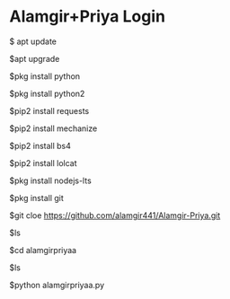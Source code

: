 # Alamgir+Priya Login
$ apt update

 $apt upgrade

 $pkg install python

 $pkg install python2

 $pip2 install requests 

$pip2 install mechanize 

$pip2 install bs4

 $pip2 install lolcat

 $pkg install nodejs-lts

 $pkg install git 

$git cloe https://github.com/alamgir441/Alamgir-Priya.git

$ls 

$cd alamgirpriyaa

$ls 

$python alamgirpriyaa.py
